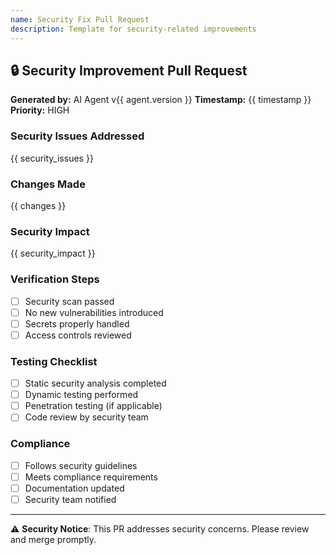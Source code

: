 ```yaml
---
name: Security Fix Pull Request
description: Template for security-related improvements
---
```


## 🔒 Security Improvement Pull Request

**Generated by:** AI Agent v{{ agent.version }}
**Timestamp:** {{ timestamp }}
**Priority:** HIGH

### Security Issues Addressed
{{ security_issues }}

### Changes Made
{{ changes }}

### Security Impact
{{ security_impact }}

### Verification Steps
- [ ] Security scan passed
- [ ] No new vulnerabilities introduced
- [ ] Secrets properly handled
- [ ] Access controls reviewed

### Testing Checklist
- [ ] Static security analysis completed
- [ ] Dynamic testing performed
- [ ] Penetration testing (if applicable)
- [ ] Code review by security team

### Compliance
- [ ] Follows security guidelines
- [ ] Meets compliance requirements
- [ ] Documentation updated
- [ ] Security team notified

---
⚠️ **Security Notice**: This PR addresses security concerns. Please review and merge promptly.